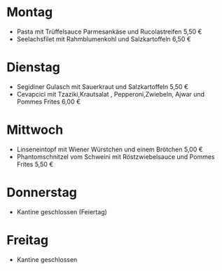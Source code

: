 # Montag	
* Pasta mit Trüffelsauce Parmesankäse und Rucolastreifen	5,50 €
* Seelachsfilet mit Rahmblumenkohl und Salzkartoffeln	6,50 €

# Dienstag	
* Segidiner Gulasch mit Sauerkraut und Salzkartoffeln	5,50 €
* Cevapcici mit Tzaziki,Krautsalat , Pepperoni,Zwiebeln, Ajwar und Pommes Frites	6,00 €

# Mittwoch	
* Linseneintopf mit Wiener Würstchen und einem Brötchen	5,00 €
* Phantomschnitzel vom Schweini mit Röstzwiebelsauce und Pommes Frites	5,50 €

# Donnerstag 
* Kantine geschlossen (Feiertag)

# Freitag
* Kantine geschlossen


